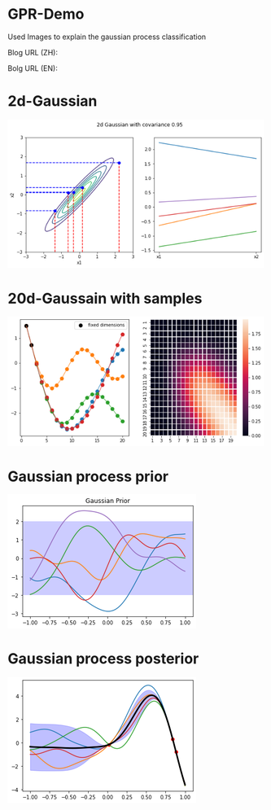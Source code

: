 # GPR-Demo
Used Images to explain the gaussian process classification

Blog URL (ZH): 

Bolg URL (EN):

# 2d-Gaussian
![image](https://github.com/MissuQAQ/GPR-Demo/blob/main/image_file/figure1.3.png)
# 20d-Gaussain with samples
![image](https://github.com/MissuQAQ/GPR-Demo/blob/main/image_file/finite_demo.png)
# Gaussian process prior
![image](https://github.com/MissuQAQ/GPR-Demo/blob/main/image_file/Gaussian_prior.png)
# Gaussian process posterior 
![image](https://github.com/MissuQAQ/GPR-Demo/blob/main/image_file/Gaussian_posterior.png)

